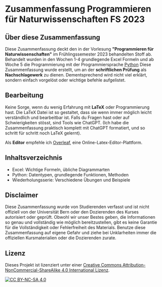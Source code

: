 # Zusammenfassung Programmieren für Naturwissenschaften FS 2023

## Über diese Zusammenfassung

Diese Zusammenfassung deckt den in der Vorlesung **"Programmieren für Naturwissenschaften"** im Frühlingssemester 2023 behandelten Stoff ab. Behandelt wurden in den Wochen 1-4 grundlegende Excel Formeln und ab Woche 5 die Programmierung mit der Programmiersprache [Python](https://www.python.org/) Diese Zusammenfassung wurde erstellt, um an der **schriftlichen Prüfung** als **Nachschlagewerk** zu dienen. Dementsprechend wird nicht viel erklärt, sondern einfach vorgelöst oder wichtige befehle aufgelistet.

## Bearbeitung

Keine Sorge, wenn du wenig Erfahrung mit **LaTeX** oder Programmierung hast. Die LaTeX Datei ist so gestaltet, dass sie wenn immer möglich leicht verständlich und bearbeitbar ist. Falls du Fragen hast oder auf Schwierigkeiten stösst, sind Tools wie ChatGPT. (Ich habe die Zusammenfassung praktisch komplett mit ChatGPT formatiert, und so schritt für schritt noch LaTeX gelernt). 

Als **Editor** empfehle ich [Overleaf](https://overleaf.com), eine Online-Latex-Editor-Plattform.

## Inhaltsverzeichnis

- Excel: Wichtige Formeln, übliche Diagrammarten
- Python: Datentypen, grundlegende Funktionen, Methoden
- Wiederholungsserie: Verschiedene Übungen und Beispiele

## Disclaimer

Diese Zusammenfassung wurde von Studierenden verfasst und ist nicht offiziell von der Universität Bern oder den Dozierenden des Kurses autorisiert oder geprüft. Obwohl wir unser Bestes geben, die Informationen so genau und vollständig wie möglich bereitzustellen, gibt es keine Garantie für die Vollständigkeit oder Fehlerfreiheit des Materials. Benutze diese Zusammenfassung auf eigene Gefahr und ziehe bei Unklarheiten immer die offiziellen Kursmaterialien oder die Dozierenden zurate.

## Lizenz

Dieses Projekt ist lizenziert unter einer [Creative Commons Attribution-NonCommercial-ShareAlike 4.0 International Lizenz](https://creativecommons.org/licenses/by-nc-sa/4.0/).

[![CC BY-NC-SA 4.0][cc-by-nc-sa-shield]][cc-by-nc-sa]

[cc-by-nc-sa]: https://creativecommons.org/licenses/by-nc-sa/4.0/
[cc-by-nc-sa-shield]: https://img.shields.io/badge/License-CC%20BY--NC--SA%204.0-lightgrey.svg